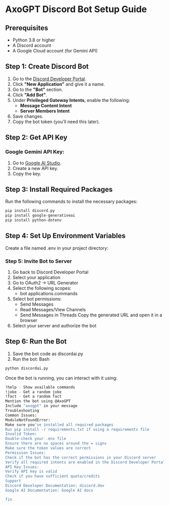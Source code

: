 # AxoGPT Discord Bot Setup Guide

## Prerequisites
- Python 3.8 or higher
- A Discord account
- A Google Cloud account (for Gemini API)

## Step 1: Create Discord Bot
1. Go to the [Discord Developer Portal](https://discord.com/developers/applications).
2. Click **"New Application"** and give it a name.
3. Go to the **"Bot"** section.
4. Click **"Add Bot"**.
5. Under **Privileged Gateway Intents**, enable the following:
   - **Message Content Intent**
   - **Server Members Intent**
6. Save changes.
7. Copy the bot token (you'll need this later).

## Step 2: Get API Key
### Google Gemini API Key:
1. Go to [Google AI Studio](https://ai.google.com).
2. Create a new API key.
3. Copy the key.

## Step 3: Install Required Packages
Run the following commands to install the necessary packages:
```bash
pip install discord.py
pip install google-generativeai
pip install python-dotenv
```

## Step 4: Set Up Environment Variables
Create a file named .env in your project directory:

### Step 5: Invite Bot to Server
1. Go back to Discord Developer Portal
2. Select your application
3. Go to OAuth2 → URL Generator
4. Select the following scopes:
   - bot
applications.commands
5. Select bot permissions:
   - Send Messages
   - Read Messages/View Channels
   - Send Messages in Threads
Copy the generated URL and open it in a browser
6. Select your server and authorize the bot

## Step 6: Run the Bot
1. Save the bot code as discordai.py
2. Run the bot:
Bash
```bash
python discordai.py
```

Once the bot is running, you can interact with it using:
```bash
!help - Show available commands
!joke - Get a random joke
!fact - Get a random fact
Mention the bot using @AxoGPT
Include "axogpt" in your message
Troubleshooting
Common Issues:
ModuleNotFoundError:
Make sure you've installed all required packages
Run pip install -r requirements.txt if using a requirements file
Invalid Token:
Double-check your .env file
Ensure there are no spaces around the = signs
Make sure the token values are correct
Permission Issues:
Check if the bot has the correct permissions in your Discord server
Verify all required intents are enabled in the Discord Developer Portal
API Key Issues:
Verify API key is valid
Check if you have sufficient quota/credits
Support
Discord Developer Documentation: discord.dev
Google AI Documentation: Google AI docs

fin
